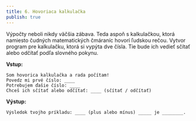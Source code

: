 ```yaml
---
title: 6. Hovoriaca kalkulačka
publish: true
---
```


Výpočty neboli nikdy väčšia zábava. Teda aspoň s kalkulačkou, ktorá namiesto čudných matematických čmáraníc hovorí ľudskou rečou. Vytvor program pre kalkulačku, ktorá si vypýta dve čísla. Tie bude ich vedieť sčítať alebo odčítať podľa slovného pokynu.

**Vstup:**
```
Som hovorica kalkulačka a rada počítam!
Povedz mi prvé číslo: ____
Potrebujem ďašie číslo: ____
Chceš ich sčítať alebo odčítať: ____ (sčítať / odčítať)
```

**Výstup:**
```
Výsledok tvojho príkladu: ____ (plus alebo mínus) _____ je ________.
```